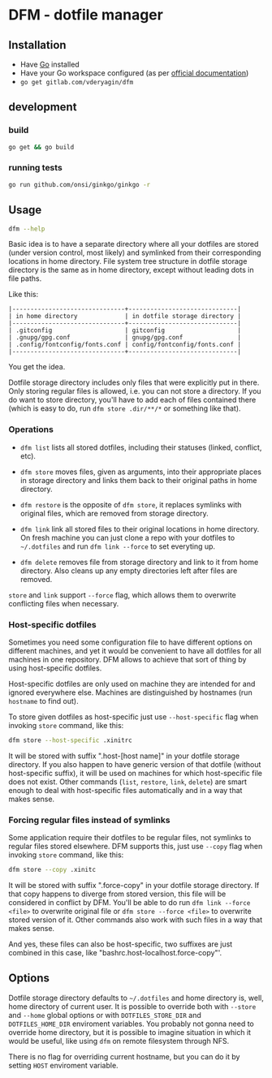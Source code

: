 # DFM - dotfile manager #

## Installation ##

- Have [Go][1] installed
- Have your Go workspace configured (as per [official documentation][2])
- `go get gitlab.com/vderyagin/dfm`

[1]: http://golang.org/doc/install
[2]: http://golang.org/doc/code.html#GOPATH

## development

### build

```sh
go get && go build
```

### running tests

```sh
go run github.com/onsi/ginkgo/ginkgo -r
```

## Usage ##

```sh
dfm --help
```

Basic idea is to have a separate directory where all your dotfiles are stored (under version control, most likely) and symlinked from their corresponding locations in home directory. File system tree structure in dotfile storage directory is the same as in home directory, except without leading dots in file paths.

Like this:

```
|-------------------------------+------------------------------|
| in home directory             | in dotfile storage directory |
|-------------------------------+------------------------------|
| .gitconfig                    | gitconfig                    |
| .gnupg/gpg.conf               | gnupg/gpg.conf               |
| .config/fontconfig/fonts.conf | config/fontconfig/fonts.conf |
|-------------------------------+------------------------------|
```

You get the idea.

Dotfile storage directory includes only files that were explicitly put in there. Only storing regular files is allowed, i.e. you can not store a directory. If you do want to store directory, you'll have to add each of files contained there (which is easy to do, run `dfm store .dir/**/*` or something like that).

### Operations ###

- `dfm list` lists all stored dotfiles, including their statuses (linked, conflict, etc).

- `dfm store` moves files, given as arguments, into their appropriate places in storage directory and links them back to their original paths in home directory.

- `dfm restore` is the opposite of `dfm store`, it replaces symlinks with original files, which are removed from storage directory.

- `dfm link` link all stored files to their original locations in home directory. On fresh machine you can just clone a repo with your dotfiles to `~/.dotfiles` and run `dfm link --force` to set everyting up.

- `dfm delete` removes file from storage directory and link to it from home directory. Also cleans up any empty directories left after files are removed.

`store` and `link` support `--force` flag, which allows them to overwrite conflicting files when necessary.

### Host-specific dotfiles ###

Sometimes you need some configuration file to have different options on different machines, and yet it would be convenient to have all dotfiles for all machines in one repository. DFM allows to achieve that sort of thing by using host-specific dotfiles.

Host-specific dotfiles are only used on machine they are intended for and ignored everywhere else. Machines are distinguished by hostnames (run `hostname` to find out).

To store given dotfiles as host-specific just use `--host-specific` flag when invoking `store` command, like this:

```sh
dfm store --host-specific .xinitrc
```

It will be stored with suffix ".host-[host name]" in your dotfile storage directory. If you also happen to have generic version of that dotfile (without host-specific suffix), it will be used on machines for which host-specific file does not exist. Other commands (`list`, `restore`, `link`, `delete`) are smart enough to deal with host-specific files automatically and in a way that makes sense.

### Forcing regular files instead of symlinks ###

Some application require their dotfiles to be regular files, not symlinks to regular files stored elsewhere. DFM supports this, just use `--copy` flag when invoking `store` command, like this:

```sh
dfm store --copy .xinitc
```

It will be stored with suffix ".force-copy" in your dotfile storage directory. If that copy happens to diverge from stored version, this file will be considered in conflict by DFM. You'll be able to do run `dfm link --force <file>` to overwrite original file or `dfm store --force <file>` to overwrite stored version of it. Other commands also work with such files in a way that makes sense.

And yes, these files can also be host-specific, two suffixes are just combined in this case, like "bashrc.host-localhost.force-copy"'.

## Options ##

Dotfile storage directory defaults to `~/.dotfiles` and home directory is, well, home directory of current user. It is possible to override both with `--store` and `--home` global options or with `DOTFILES_STORE_DIR` and `DOTFILES_HOME_DIR` enviroment variables. You probably not gonna need to override home directory, but it is possible to imagine situation in which it would be useful, like using `dfm` on remote filesystem through NFS.

There is no flag for overriding current hostname, but you can do it by setting `HOST` enviroment variable.
